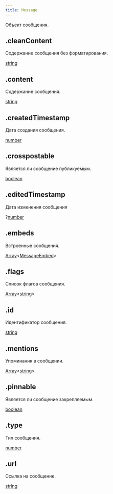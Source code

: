 ```yaml
---
title: Message
---
```


Объект сообщения.

## .cleanContent

Содержание сообщения без форматирования.

[string](https://developer.mozilla.org/ru/docs/Web/JavaScript/Reference/Global_Objects/String)

## .content

Содержание сообщения.

[string](https://developer.mozilla.org/ru/docs/Web/JavaScript/Reference/Global_Objects/String)

## .createdTimestamp

Дата создания сообщения.

[number](https://developer.mozilla.org/ru/docs/Web/JavaScript/Reference/Global_Objects/Number)

## .crosspostable

Является ли сообщение публикуемым.

[boolean](https://developer.mozilla.org/ru/docs/Web/JavaScript/Reference/Global_Objects/Boolean)

## .editedTimestamp

Дата изменения сообщения

?[number](https://developer.mozilla.org/ru/docs/Web/JavaScript/Reference/Global_Objects/Number)

## .embeds

Встроенные сообщения.

[Array](https://developer.mozilla.org/ru/docs/Web/JavaScript/Reference/Global_Objects/Array)\<[MessageEmbed](messageembed.md)>

## .flags

Список флагов сообщения.

[Array](https://developer.mozilla.org/ru/docs/Web/JavaScript/Reference/Global_Objects/Array)\<[string](https://developer.mozilla.org/ru/docs/Web/JavaScript/Reference/Global_Objects/String)>

## .id

Идентификатор сообщения.

[string](https://developer.mozilla.org/ru/docs/Web/JavaScript/Reference/Global_Objects/String)

## .mentions

Упоминания в сообщении.

[Array](https://developer.mozilla.org/ru/docs/Web/JavaScript/Reference/Global_Objects/Array)\<[string](https://developer.mozilla.org/ru/docs/Web/JavaScript/Reference/Global_Objects/String)>

## .pinnable

Является ли сообщение закрепляемым.

[boolean](https://developer.mozilla.org/ru/docs/Web/JavaScript/Reference/Global_Objects/Boolean)

## .type

Тип сообщения.

[number](https://developer.mozilla.org/ru/docs/Web/JavaScript/Reference/Global_Objects/Number)

## .url

Ссылка на сообщение.

[string](https://developer.mozilla.org/ru/docs/Web/JavaScript/Reference/Global_Objects/String)
